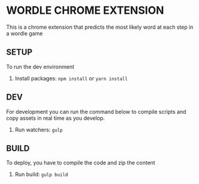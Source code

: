 # WORDLE CHROME EXTENSION
This is a chrome extension that predicts the most likely word at each step in a wordle game

## SETUP
To run the dev environment
1. Install packages: `npm install` or `yarn install`

## DEV
For development you can run the command below to compile scripts and copy assets in real time as you develop.
1. Run watchers: `gulp`

## BUILD
To deploy, you have to compile the code and zip the content
1. Run build: `gulp build`
